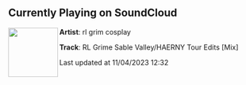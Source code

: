 ## Currently Playing on SoundCloud

[<img align="left" width="100" src="https://i1.sndcdn.com/artworks-c1mvWSiZHuCAigzm-5eOY4A-t500x500.jpg">](https://soundcloud.com/rl-grim-cosplay/rl-grime-sable-valleyhaerny-tour-edits-mix)

**Artist**: rl grim cosplay 

**Track**: RL Grime Sable Valley/HAERNY Tour Edits [Mix]

Last updated at 11/04/2023 12:32
